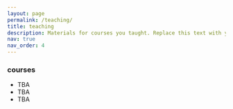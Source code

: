 ```yaml
---
layout: page
permalink: /teaching/
title: teaching
description: Materials for courses you taught. Replace this text with your description.
nav: true
nav_order: 4
---
```


### courses
- TBA
- TBA
- TBA
